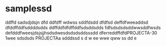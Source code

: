 # samplessd
ddffd
sadsdjdsjn
dfd
ddfdff
wdwss
sddfdsdd
dfdfsd
deffdfweeaddsd
dfddffddfsddddsdds
ddffddfdfdffddfsdsddsdds
fdfsdsdsdsddwwsddfwsds
defdddfweesjdsjsjjhsdsdwesdsdsdsddsssdd
dferreddffdfdPROJECTA-30 1wee
sdsdsds
PROJECTAa
sdddssd
s
d
w
ee
wwe
qww
ss
dd
e
